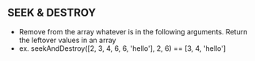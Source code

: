 ## SEEK & DESTROY
- Remove from the array whatever is in the following arguments. Return the leftover values in an array
- ex. seekAndDestroy([2, 3, 4, 6, 6, 'hello'], 2, 6) == [3, 4, 'hello']